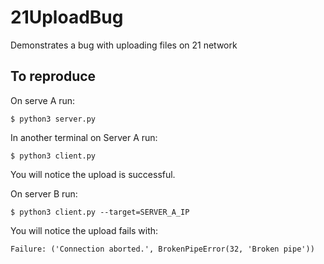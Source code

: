 # 21UploadBug
Demonstrates a bug with uploading files on 21 network

## To reproduce
On serve A run:
```
$ python3 server.py
```

In another terminal on Server A run:
```
$ python3 client.py
```

You will notice the upload is successful.

On server B run:
```
$ python3 client.py --target=SERVER_A_IP
```

You will notice the upload fails with:
```
Failure: ('Connection aborted.', BrokenPipeError(32, 'Broken pipe'))
```
